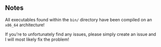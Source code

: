 ## Notes

All executables found within the `bin/` directory have been compiled on an `x86_64` architecture! 

If you're to unfortunately find any issues, please simply create an issue and I will most likely fix the problem!
